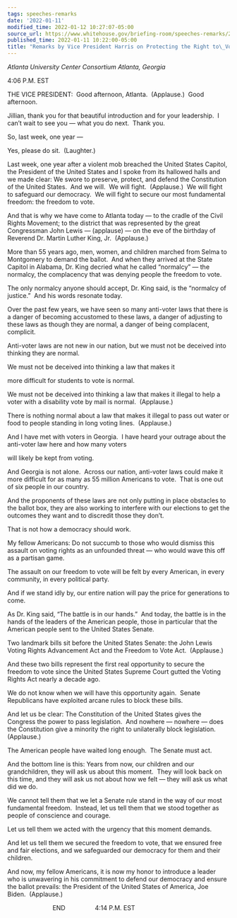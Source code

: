 ```yaml
---
tags: speeches-remarks
date: '2022-01-11'
modified_time: 2022-01-12 10:27:07-05:00
source_url: https://www.whitehouse.gov/briefing-room/speeches-remarks/2022/01/11/remarks-by-vice-president-harris-on-protecting-the-right-to-vote/
published_time: 2022-01-11 10:22:00-05:00
title: "Remarks by Vice President Harris on Protecting the Right to\_Vote"
---
```

 
*Atlanta University Center Consortium Atlanta, Georgia*

4:06 P.M. EST

THE VICE PRESIDENT:  Good afternoon, Atlanta.  (Applause.)  Good
afternoon.

Jillian, thank you for that beautiful introduction and for your
leadership.  I can’t wait to see you — what you do next.  Thank you.

So, last week, one year —

Yes, please do sit.  (Laughter.)

Last week, one year after a violent mob breached the United States
Capitol, the President of the United States and I spoke from its
hallowed halls and we made clear: We swore to preserve, protect, and
defend the Constitution of the United States.  And we will.  We will
fight.  (Applause.)  We will fight to safeguard our democracy.  We will
fight to secure our most fundamental freedom: the freedom to vote. 

And that is why we have come to Atlanta today — to the cradle of the
Civil Rights Movement; to the district that was represented by the great
Congressman John Lewis — (applause) — on the eve of the birthday of
Reverend Dr. Martin Luther King, Jr.  (Applause.)

More than 55 years ago, men, women, and children marched from Selma to
Montgomery to demand the ballot.  And when they arrived at the State
Capitol in Alabama, Dr. King decried what he called “normalcy” — the
normalcy, the complacency that was denying people the freedom to vote.

The only normalcy anyone should accept, Dr. King said, is the “normalcy
of justice.”  And his words resonate today.

Over the past few years, we have seen so many anti-voter laws that there
is a danger of becoming accustomed to these laws, a danger of adjusting
to these laws as though they are normal, a danger of being complacent,
complicit.

Anti-voter laws are not new in our nation, but we must not be deceived
into thinking they are normal.

We must not be deceived into thinking a law that makes it

more difficult for students to vote is normal.

We must not be deceived into thinking a law that makes it illegal to
help a voter with a disability vote by mail is normal.  (Applause.)

There is nothing normal about a law that makes it illegal to pass out
water or food to people standing in long voting lines.  (Applause.)

And I have met with voters in Georgia.  I have heard your outrage about
the anti-voter law here and how many voters

will likely be kept from voting.

And Georgia is not alone.  Across our nation, anti-voter laws could make
it more difficult for as many as 55 million Americans to vote.  That is
one out of six people in our country.

And the proponents of these laws are not only putting in place obstacles
to the ballot box, they are also working to interfere with our elections
to get the outcomes they want and to discredit those they don’t.

That is not how a democracy should work.

My fellow Americans: Do not succumb to those who would dismiss this
assault on voting rights as an unfounded threat — who would wave this
off as a partisan game.

The assault on our freedom to vote will be felt by every American, in
every community, in every political party.

And if we stand idly by, our entire nation will pay the price for
generations to come.

As Dr. King said, “The battle is in our hands.”  And today, the battle
is in the hands of the leaders of the American people, those in
particular that the American people sent to the United States Senate.

Two landmark bills sit before the United States Senate: the John Lewis
Voting Rights Advancement Act and the Freedom to Vote Act.  (Applause.) 

And these two bills represent the first real opportunity to secure the
freedom to vote since the United States Supreme Court gutted the Voting
Rights Act nearly a decade ago.

We do not know when we will have this opportunity again.  Senate
Republicans have exploited arcane rules to block these bills.

And let us be clear: The Constitution of the United States gives the
Congress the power to pass legislation.  And nowhere — nowhere — does
the Constitution give a minority the right to unilaterally block
legislation. (Applause.)

The American people have waited long enough.  The Senate must act.

And the bottom line is this: Years from now, our children and our
grandchildren, they will ask us about this moment.  They will look back
on this time, and they will ask us not about how we felt — they will ask
us what did we do.

We cannot tell them that we let a Senate rule stand in the way of our
most fundamental freedom.  Instead, let us tell them that we stood
together as people of conscience and courage. 

Let us tell them we acted with the urgency that this moment demands. 

And let us tell them we secured the freedom to vote, that we ensured
free and fair elections, and we safeguarded our democracy for them and
their children.

And now, my fellow Americans, it is now my honor to introduce a leader
who is unwavering in his commitment to defend our democracy and ensure
the ballot prevails: the President of the United States of America, Joe
Biden.  (Applause.)

                          END                 4:14 P.M. EST
